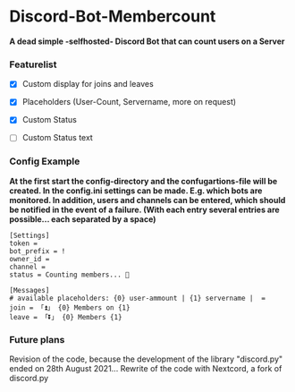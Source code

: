 # Discord-Bot-Membercount
**A dead simple -selfhosted- Discord Bot that can count users on a Server**

### Featurelist

- [x] Custom display for joins and leaves
- [x] Placeholders (User-Count, Servername, more on request)
- [x] Custom Status 
- [ ] Custom Status text


### Config Example
**At the first start the config-directory and the confugartions-file will be created.
In the config.ini settings can be made.
E.g. which bots are monitored. In addition, users and channels can be entered, which should be notified in the event of a failure.
(With each entry several entries are possible... each separated by a space)**
```
[Settings]
token = 
bot_prefix = !
owner_id = 
channel = 
status = Counting members... 🔄

[Messages]
# available placeholders: {0} user-ammount | {1} servername |  =  
join = 「⏫」 {0} Members on {1}
leave = 「⏬」 {0} Members {1}
```

### Future plans
Revision of the code, because the development of the library "discord.py" ended on 28th August 2021...
Rewrite of the code with Nextcord, a fork of discord.py

